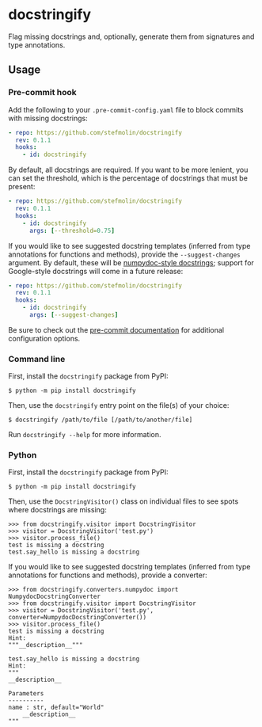 # docstringify
Flag missing docstrings and, optionally, generate them from signatures and type annotations.

## Usage

### Pre-commit hook

Add the following to your `.pre-commit-config.yaml` file to block commits with missing docstrings:

```yaml
- repo: https://github.com/stefmolin/docstringify
  rev: 0.1.1
  hooks:
    - id: docstringify
```

By default, all docstrings are required. If you want to be more lenient, you can set the threshold, which is the percentage of docstrings that must be present:

```yaml
- repo: https://github.com/stefmolin/docstringify
  rev: 0.1.1
  hooks:
    - id: docstringify
      args: [--threshold=0.75]
```

If you would like to see suggested docstring templates (inferred from type annotations for functions and methods), provide the `--suggest-changes` argument. By default, these will be [numpydoc-style docstrings](https://numpydoc.readthedocs.io/en/latest/format.html#); support for Google-style docstrings will come in a future release:

```yaml
- repo: https://github.com/stefmolin/docstringify
  rev: 0.1.1
  hooks:
    - id: docstringify
      args: [--suggest-changes]
```

Be sure to check out the [pre-commit documentation](https://pre-commit.com/#pre-commit-configyaml---hooks) for additional configuration options.

### Command line

First, install the `docstringify` package from PyPI:

```shell
$ python -m pip install docstringify
```

Then, use the `docstringify` entry point on the file(s) of your choice:

```shell
$ docstringify /path/to/file [/path/to/another/file]
```

Run `docstringify --help` for more information.

### Python

First, install the `docstringify` package from PyPI:

```shell
$ python -m pip install docstringify
```

Then, use the `DocstringVisitor()` class on individual files to see spots where docstrings are missing:

```pycon
>>> from docstringify.visitor import DocstringVisitor
>>> visitor = DocstringVisitor('test.py')
>>> visitor.process_file()
test is missing a docstring
test.say_hello is missing a docstring
```

If you would like to see suggested docstring templates (inferred from type annotations for functions and methods), provide a converter:

```pycon
>>> from docstringify.converters.numpydoc import NumpydocDocstringConverter
>>> from docstringify.visitor import DocstringVisitor
>>> visitor = DocstringVisitor('test.py', converter=NumpydocDocstringConverter())
>>> visitor.process_file()
test is missing a docstring
Hint:
"""__description__"""

test.say_hello is missing a docstring
Hint:
"""
__description__

Parameters
----------
name : str, default="World"
    __description__
"""

```
